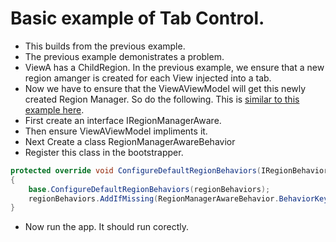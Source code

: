 # Basic example of Tab Control. 
- This builds from the previous example. 
- The previous example demonistrates a problem.
- ViewA has a ChildRegion. In the previous example, we ensure that a new region amanger is created for each View injected into a tab.
- Now we have to ensure that the ViewAViewModel will get this newly created Region Manager. So do the following. This is [similar to this example here](https://github.com/AvtsVivek/PrismMultipleShells/tree/main/src/tasks/200550-ChildRegionAwareEnd). 
- First create an interface IRegionManagerAware.
- Then ensure ViewAViewModel impliments it.
- Next Create a class RegionManagerAwareBehavior
- Register this class in the bootstrapper.
```cs
protected override void ConfigureDefaultRegionBehaviors(IRegionBehaviorFactory regionBehaviors)
{
    base.ConfigureDefaultRegionBehaviors(regionBehaviors);
    regionBehaviors.AddIfMissing(RegionManagerAwareBehavior.BehaviorKey, typeof(RegionManagerAwareBehavior));
}
```

- Now run the app. It should run corectly.